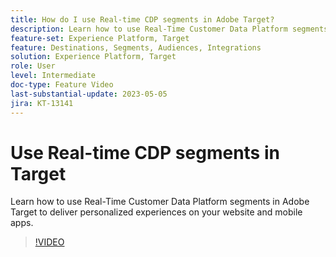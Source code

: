 ```yaml
---
title: How do I use Real-time CDP segments in Adobe Target?
description: Learn how to use Real-Time Customer Data Platform segments in Adobe Target to deliver personalized experiences on your website and mobile apps.
feature-set: Experience Platform, Target
feature: Destinations, Segments, Audiences, Integrations
solution: Experience Platform, Target
role: User
level: Intermediate
doc-type: Feature Video
last-substantial-update: 2023-05-05
jira: KT-13141
---
```


# Use Real-time CDP segments in Target

Learn how to use Real-Time Customer Data Platform segments in Adobe Target to deliver personalized experiences on your website and mobile apps.

>[!VIDEO](https://video.tv.adobe.com/v/3419149/?learn=on)
